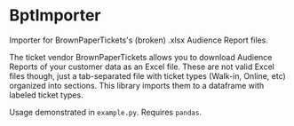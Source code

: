 # BptImporter

Importer for BrownPaperTickets's (broken) .xlsx Audience Report files.

The ticket vendor BrownPaperTickets allows you to download Audience Reports of your customer data as an Excel file. These are not valid Excel files though, just a tab-separated file with ticket types (Walk-in, Online, etc) organized into sections. This library imports them to a dataframe with labeled ticket types.

Usage demonstrated in `example.py`. Requires `pandas`.
